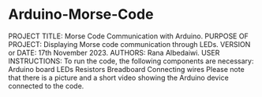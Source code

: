 # Arduino-Morse-Code

PROJECT TITLE: Morse Code Communication with Arduino.
PURPOSE OF PROJECT: Displaying Morse code communication through LEDs.
VERSION or DATE: 17th November 2023.
AUTHORS: Rana Albedaiwi.
USER INSTRUCTIONS: To run the code, the following components are necessary:
Arduino board
LEDs
Resistors
Breadboard
Connecting wires
Please note that there is a picture and a short video showing the Arduino device connected to the code.
